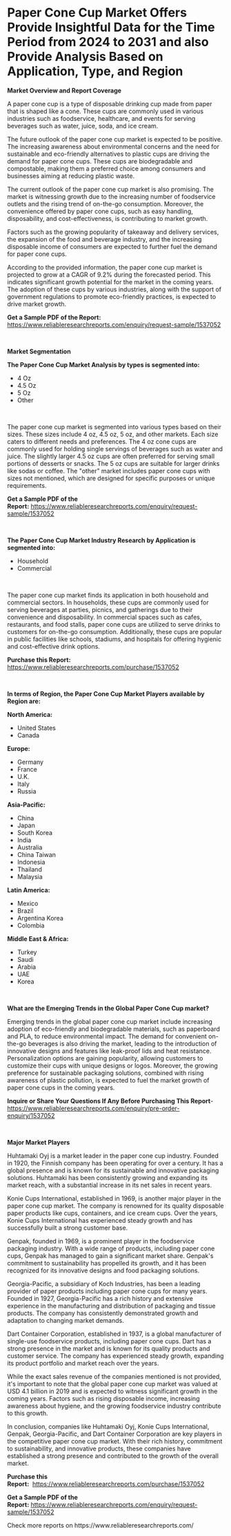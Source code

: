 <p><h1>Paper Cone Cup Market Offers Provide Insightful Data for the Time Period from 2024 to 2031 and also Provide Analysis Based on Application, Type, and Region</h1></p><p><strong>Market Overview and Report Coverage</strong></p>
<p><p>A paper cone cup is a type of disposable drinking cup made from paper that is shaped like a cone. These cups are commonly used in various industries such as foodservice, healthcare, and events for serving beverages such as water, juice, soda, and ice cream.</p><p>The future outlook of the paper cone cup market is expected to be positive. The increasing awareness about environmental concerns and the need for sustainable and eco-friendly alternatives to plastic cups are driving the demand for paper cone cups. These cups are biodegradable and compostable, making them a preferred choice among consumers and businesses aiming at reducing plastic waste.</p><p>The current outlook of the paper cone cup market is also promising. The market is witnessing growth due to the increasing number of foodservice outlets and the rising trend of on-the-go consumption. Moreover, the convenience offered by paper cone cups, such as easy handling, disposability, and cost-effectiveness, is contributing to market growth.</p><p>Factors such as the growing popularity of takeaway and delivery services, the expansion of the food and beverage industry, and the increasing disposable income of consumers are expected to further fuel the demand for paper cone cups.</p><p>According to the provided information, the paper cone cup market is projected to grow at a CAGR of 9.2% during the forecasted period. This indicates significant growth potential for the market in the coming years. The adoption of these cups by various industries, along with the support of government regulations to promote eco-friendly practices, is expected to drive market growth.</p></p>
<p><strong>Get a Sample PDF of the Report:</strong> <a href="https://www.reliableresearchreports.com/enquiry/request-sample/1537052">https://www.reliableresearchreports.com/enquiry/request-sample/1537052</a></p>
<p>&nbsp;</p>
<p><strong>Market Segmentation</strong></p>
<p><strong>The Paper Cone Cup Market Analysis by types is segmented into:</strong></p>
<p><ul><li>4 Oz</li><li>4.5 Oz</li><li>5 Oz</li><li>Other</li></ul></p>
<p>&nbsp;</p>
<p><p>The paper cone cup market is segmented into various types based on their sizes. These sizes include 4 oz, 4.5 oz, 5 oz, and other markets. Each size caters to different needs and preferences. The 4 oz cone cups are commonly used for holding single servings of beverages such as water and juice. The slightly larger 4.5 oz cups are often preferred for serving small portions of desserts or snacks. The 5 oz cups are suitable for larger drinks like sodas or coffee. The "other" market includes paper cone cups with sizes not mentioned, which are designed for specific purposes or unique requirements.</p></p>
<p><strong>Get a Sample PDF of the Report:</strong>&nbsp;<a href="https://www.reliableresearchreports.com/enquiry/request-sample/1537052">https://www.reliableresearchreports.com/enquiry/request-sample/1537052</a></p>
<p>&nbsp;</p>
<p><strong>The Paper Cone Cup Market Industry Research by Application is segmented into:</strong></p>
<p><ul><li>Household</li><li>Commercial</li></ul></p>
<p>&nbsp;</p>
<p><p>The paper cone cup market finds its application in both household and commercial sectors. In households, these cups are commonly used for serving beverages at parties, picnics, and gatherings due to their convenience and disposability. In commercial spaces such as cafes, restaurants, and food stalls, paper cone cups are utilized to serve drinks to customers for on-the-go consumption. Additionally, these cups are popular in public facilities like schools, stadiums, and hospitals for offering hygienic and cost-effective drink options.</p></p>
<p><strong>Purchase this Report:</strong>&nbsp; <a href="https://www.reliableresearchreports.com/purchase/1537052">https://www.reliableresearchreports.com/purchase/1537052</a></p>
<p>&nbsp;</p>
<p><strong>In terms of Region, the Paper Cone Cup Market Players available by Region are:</strong></p>
<p>
    <p> <strong> North America: </strong>
        <ul>
            <li>United States</li>
            <li>Canada</li>
        </ul>
        </p> 
    <p> <strong> Europe: </strong>
        <ul>
            <li>Germany</li>
            <li>France</li>
            <li>U.K.</li>
            <li>Italy</li>
            <li>Russia</li>
        </ul>
        </p> 
    <p> <strong> Asia-Pacific: </strong>
        <ul>
            <li>China</li>
            <li>Japan</li>
            <li>South Korea</li>
            <li>India</li>
            <li>Australia</li>
            <li>China Taiwan</li>
            <li>Indonesia</li>
            <li>Thailand</li>
            <li>Malaysia</li>
        </ul>
        </p> 
    <p> <strong> Latin America: </strong>
        <ul>
            <li>Mexico</li>
            <li>Brazil</li>
            <li>Argentina Korea</li>
            <li>Colombia</li>
        </ul>
        </p> 
    <p> <strong> Middle East & Africa: </strong>
        <ul>
            <li>Turkey</li>
            <li>Saudi</li>
            <li>Arabia</li>
            <li>UAE</li>
            <li>Korea</li>
        </ul>
    </p>
    </p>
<p>&nbsp;</p>
<p><strong>What are the Emerging Trends in the Global Paper Cone Cup market?</strong></p>
<p><p>Emerging trends in the global paper cone cup market include increasing adoption of eco-friendly and biodegradable materials, such as paperboard and PLA, to reduce environmental impact. The demand for convenient on-the-go beverages is also driving the market, leading to the introduction of innovative designs and features like leak-proof lids and heat resistance. Personalization options are gaining popularity, allowing customers to customize their cups with unique designs or logos. Moreover, the growing preference for sustainable packaging solutions, combined with rising awareness of plastic pollution, is expected to fuel the market growth of paper cone cups in the coming years.</p></p>
<p><strong>Inquire or Share Your Questions If Any Before Purchasing This Report</strong>- <a href="https://www.reliableresearchreports.com/enquiry/pre-order-enquiry/1537052">https://www.reliableresearchreports.com/enquiry/pre-order-enquiry/1537052</a></p>
<p>&nbsp;</p>
<p><strong>Major Market Players</strong></p>
<p><p>Huhtamaki Oyj is a market leader in the paper cone cup industry. Founded in 1920, the Finnish company has been operating for over a century. It has a global presence and is known for its sustainable and innovative packaging solutions. Huhtamaki has been consistently growing and expanding its market reach, with a substantial increase in its net sales in recent years.</p><p>Konie Cups International, established in 1969, is another major player in the paper cone cup market. The company is renowned for its quality disposable paper products like cups, containers, and ice cream cups. Over the years, Konie Cups International has experienced steady growth and has successfully built a strong customer base.</p><p>Genpak, founded in 1969, is a prominent player in the foodservice packaging industry. With a wide range of products, including paper cone cups, Genpak has managed to gain a significant market share. Genpak's commitment to sustainability has propelled its growth, and it has been recognized for its innovative designs and food packaging solutions.</p><p>Georgia-Pacific, a subsidiary of Koch Industries, has been a leading provider of paper products including paper cone cups for many years. Founded in 1927, Georgia-Pacific has a rich history and extensive experience in the manufacturing and distribution of packaging and tissue products. The company has consistently demonstrated growth and adaptation to changing market demands.</p><p>Dart Container Corporation, established in 1937, is a global manufacturer of single-use foodservice products, including paper cone cups. Dart has a strong presence in the market and is known for its quality products and customer service. The company has experienced steady growth, expanding its product portfolio and market reach over the years.</p><p>While the exact sales revenue of the companies mentioned is not provided, it's important to note that the global paper cone cup market was valued at USD 4.1 billion in 2019 and is expected to witness significant growth in the coming years. Factors such as rising disposable income, increasing awareness about hygiene, and the growing foodservice industry contribute to this growth.</p><p>In conclusion, companies like Huhtamaki Oyj, Konie Cups International, Genpak, Georgia-Pacific, and Dart Container Corporation are key players in the competitive paper cone cup market. With their rich history, commitment to sustainability, and innovative products, these companies have established a strong presence and contributed to the growth of the overall market.</p></p>
<p><strong>Purchase this Report:</strong>&nbsp;&nbsp;<a href="https://www.reliableresearchreports.com/purchase/1537052">https://www.reliableresearchreports.com/purchase/1537052</a></p>
<p></p>
<p><strong>Get a Sample PDF of the Report:</strong>&nbsp;<a href="https://www.reliableresearchreports.com/enquiry/request-sample/1537052">https://www.reliableresearchreports.com/enquiry/request-sample/1537052</a></p>
<p>Check more reports on https://www.reliableresearchreports.com/</p>